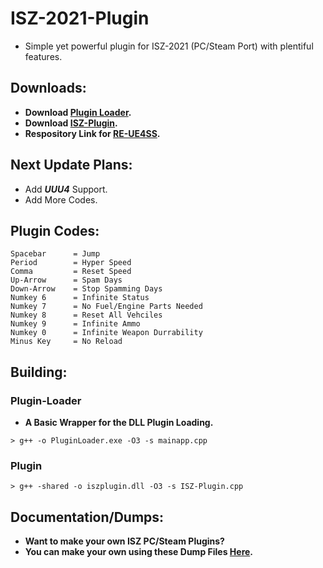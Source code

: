 # ISZ-2021-Plugin
- Simple yet powerful plugin for ISZ-2021 (PC/Steam Port) with plentiful features.

## Downloads:
- **Download [Plugin Loader](https://github.com/Cracko298/ISZ-2021-Plugin/releases/download/v1/PluginLoader.exe).**
- **Download [ISZ-Plugin](https://github.com/Cracko298/ISZ-2021-Plugin/releases/download/v1/iszplugin.dll).**
- **Respository Link for [RE-UE4SS](https://github.com/UE4SS-RE/RE-UE4SS).**

## Next Update Plans:
- Add ***UUU4*** Support.
- Add More Codes.

## Plugin Codes:
```
Spacebar      = Jump
Period        = Hyper Speed
Comma         = Reset Speed
Up-Arrow      = Spam Days
Down-Arrow    = Stop Spamming Days
Numkey 6      = Infinite Status
Numkey 7      = No Fuel/Engine Parts Needed
Numkey 8      = Reset All Vehciles
Numkey 9      = Infinite Ammo
Numkey 0      = Infinite Weapon Durrability
Minus Key     = No Reload
```

## Building:

### Plugin-Loader
- **A Basic Wrapper for the DLL Plugin Loading.**
```
> g++ -o PluginLoader.exe -O3 -s mainapp.cpp
```
### Plugin
```
> g++ -shared -o iszplugin.dll -O3 -s ISZ-Plugin.cpp
```


## Documentation/Dumps:
- **Want to make your own ISZ PC/Steam Plugins?**
- **You can make your own using these Dump Files [Here](https://github.com/Cracko298/ISZ-Cheat-Sheet).**
